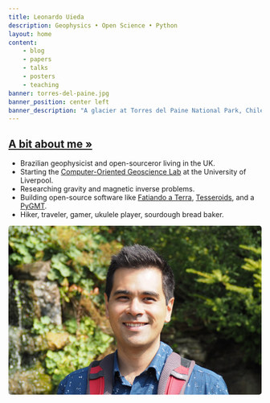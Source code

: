 ```yaml
---
title: Leonardo Uieda
description: Geophysics • Open Science • Python
layout: home
content:
    - blog
    - papers
    - talks
    - posters
    - teaching
banner: torres-del-paine.jpg
banner_position: center left
banner_description: "A glacier at Torres del Paine National Park, Chile."
---
```



<div class="home-index">
<h2 class="category-header text-center">
    <a href="/about">A bit about me »</a>
</h2>
<div class="row">
<div class="col-md-8">
<ul>
<li>Brazilian geophysicist and open-sourceror living in the UK.</li>
<li>Starting the
    <a href="https://www.compgeolab.org">Computer-Oriented Geoscience Lab</a>
    at the University of Liverpool.
</li>
<li>Researching gravity and magnetic inverse problems.</li>
<li>Building open-source software like
    <a href="https://www.fatiando.org">Fatiando a Terra</a>,
    <a href="http://www.tesseroids.org">Tesseroids</a>,
    and a <a href="https://www.pygmt.org">PyGMT</a>.
</li>
<li>Hiker, traveler, gamer, ukulele player, sourdough bread baker.</li>
</ul>
</div>
<div class="col-md-4">
<div class="row">
<div class="col-xs-2 col-md-0">
</div>
<div class="col-xs-8 col-md-12">
<img src="/images/uieda.jpg"
     title="Photo taken at the Ness Botanical Gardens."
     class="img-responsive"
     style="border-radius: 5px">
</div>
<div class="col-xs-2 col-md-0">
</div>
</div>
</div>
</div>
</div>
